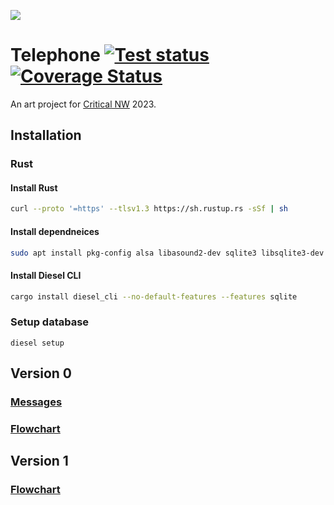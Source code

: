 ![](https://repository-images.githubusercontent.com/522298636/f48ee351-d878-4b2f-b305-f0a453e9fce3)

# Telephone [![Test status](https://github.com/matthewtole/telephone/actions/workflows/test.yml/badge.svg)](https://github.com/matthewtole/telephone/actions/workflows/test.yml?query=branch%3Amain) [![Coverage Status](https://coveralls.io/repos/github/matthewtole/telephone/badge.svg?branch=main)](https://coveralls.io/github/matthewtole/telephone?branch=main)

An art project for [Critical NW](https://criticalnw.org) 2023.

## Installation

### Rust

#### Install Rust

```sh
curl --proto '=https' --tlsv1.3 https://sh.rustup.rs -sSf | sh
```

#### Install dependneices

```sh
sudo apt install pkg-config alsa libasound2-dev sqlite3 libsqlite3-dev
```

#### Install Diesel CLI

```sh
cargo install diesel_cli --no-default-features --features sqlite
```

### Setup database

```
diesel setup
```

## Version 0

### [Messages](docs/v0-messages.md)

### [Flowchart](docs/v0-flowchart.md)

## Version 1

### [Flowchart](docs/v1-flowchart.md)
